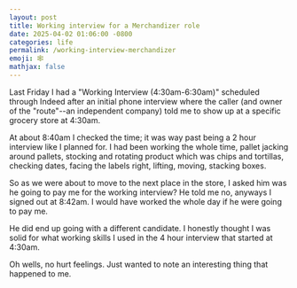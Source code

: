 ```yaml
---
layout: post
title: Working interview for a Merchandizer role
date: 2025-04-02 01:06:00 -0800
categories: life
permalink: /working-interview-merchandizer
emoji: 🕸️
mathjax: false
---
```


Last Friday I had a "Working Interview (4:30am-6:30am)" scheduled through Indeed after an initial phone interview where the caller (and owner of the "route"--an independent company) told me to show up at a specific grocery store at 4:30am.

At about 8:40am I checked the time; it was way past being a 2 hour interview like I planned for. I had been working the whole time, pallet jacking around pallets, stocking and rotating product which was chips and tortillas, checking dates, facing the labels right, lifting, moving, stacking boxes.

So as we were about to move to the next place in the store, I asked him was he going to pay me for the working interview? He told me no, anyways I signed out at 8:42am. I would have worked the whole day if he were going to pay me.

He did end up going with a different candidate. I honestly thought I was solid for what working skills I used in the 4 hour interview that started at 4:30am.

Oh wells, no hurt feelings. Just wanted to note an interesting thing that happened to me.
